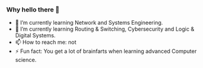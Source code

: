 ### Why hello there 👋

- 🔭 I’m currently learning Network and Systems Engineering.
- 🌱 I’m currently learning Routing & Switching, Cybersecurity and Logic & Digital Systems.
- 📫 How to reach me: not
- ⚡ Fun fact: You get a lot of brainfarts when learning advanced Computer science.
